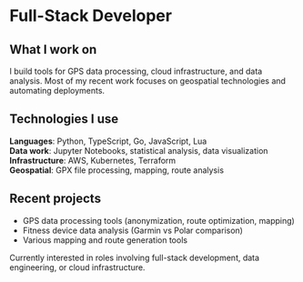 # Full-Stack Developer

## What I work on
I build tools for GPS data processing, cloud infrastructure, and data analysis. Most of my recent work focuses on geospatial technologies and automating deployments.

## Technologies I use
**Languages**: Python, TypeScript, Go, JavaScript, Lua  
**Data work**: Jupyter Notebooks, statistical analysis, data visualization  
**Infrastructure**: AWS, Kubernetes, Terraform  
**Geospatial**: GPX file processing, mapping, route analysis  

## Recent projects
- GPS data processing tools (anonymization, route optimization, mapping)
- Fitness device data analysis (Garmin vs Polar comparison)
- Various mapping and route generation tools

Currently interested in roles involving full-stack development, data engineering, or cloud infrastructure.
